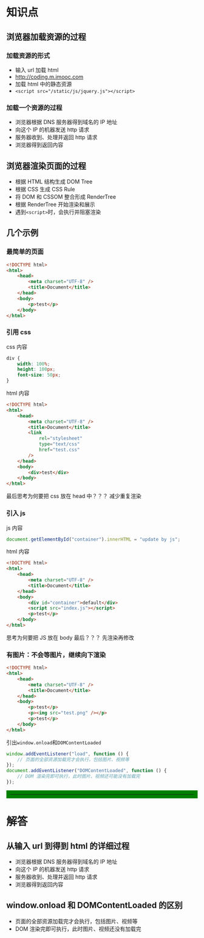 # 知识点

## 浏览器加载资源的过程

### 加载资源的形式

- 输入 url 加载 html
- http://coding.m.imooc.com
- 加载 html 中的静态资源
- `<script src="/static/js/jquery.js"></script>`

### 加载一个资源的过程

- 浏览器根据 DNS 服务器得到域名的 IP 地址
- 向这个 IP 的机器发送 http 请求
- 服务器收到、处理并返回 http 请求
- 浏览器得到返回内容

## 浏览器渲染页面的过程

- 根据 HTML 结构生成 DOM Tree
- 根据 CSS 生成 CSS Rule
- 将 DOM 和 CSSOM 整合形成 RenderTree
- 根据 RenderTree 开始渲染和展示
- 遇到`<script>`时，会执行并阻塞渲染

## 几个示例

### 最简单的页面

```html
<!DOCTYPE html>
<html>
	<head>
		<meta charset="UTF-8" />
		<title>Document</title>
	</head>
	<body>
		<p>test</p>
	</body>
</html>
```

### 引用 css

css 内容

```css
div {
	width: 100%;
	height: 100px;
	font-size: 50px;
}
```

html 内容

```html
<!DOCTYPE html>
<html>
	<head>
		<meta charset="UTF-8" />
		<title>Document</title>
		<link
			rel="stylesheet"
			type="text/css"
			href="test.css"
		/>
	</head>
	<body>
		<div>test</div>
	</body>
</html>
```

最后思考为何要把 css 放在 head 中？？？ 减少重复渲染

### 引入 js

js 内容

```js
document.getElementById("container").innerHTML = "update by js";
```

html 内容

```html
<!DOCTYPE html>
<html>
	<head>
		<meta charset="UTF-8" />
		<title>Document</title>
	</head>
	<body>
		<div id="container">default</div>
		<script src="index.js"></script>
		<p>test</p>
	</body>
</html>
```

思考为何要把 JS 放在 body 最后？？？ 先渲染再修改

### 有图片：不会等图片，继续向下渲染

```html
<!DOCTYPE html>
<html>
	<head>
		<meta charset="UTF-8" />
		<title>Document</title>
	</head>
	<body>
		<p>test</p>
		<p><img src="test.png" /></p>
		<p>test</p>
	</body>
</html>
```

引出`window.onload`和`DOMContentLoaded`

```js
window.addEventListener("load", function () {
	// 页面的全部资源加载完才会执行，包括图片、视频等
});
document.addEventListener("DOMContentLoaded", function () {
	// DOM 渲染完即可执行，此时图片、视频还可能没有加载完
});
```

<hr style="border: 10px solid green" />

# 解答

## 从输入 url 到得到 html 的详细过程

- 浏览器根据 DNS 服务器得到域名的 IP 地址
- 向这个 IP 的机器发送 http 请求
- 服务器收到、处理并返回 http 请求
- 浏览器得到返回内容

## window.onload 和 DOMContentLoaded 的区别

- 页面的全部资源加载完才会执行，包括图片、视频等
- DOM 渲染完即可执行，此时图片、视频还没有加载完
